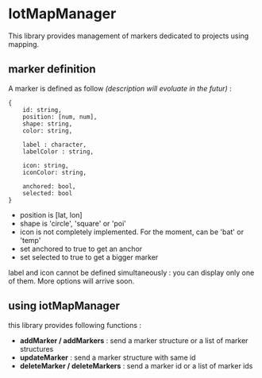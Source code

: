 # IotMapManager

This library provides management of markers dedicated to projects using mapping.

## marker definition
A marker is defined as follow *(description will evoluate in the futur)* :

    {
        id: string,
        position: [num, num],
        shape: string,
        color: string,
        
        label : character,
        labelColor : string,
        
        icon: string,
        iconColor: string,
        
        anchored: bool,
        selected: bool
    }

* position is [lat, lon]
* shape is 'circle', 'square' or 'poi'
* icon is not completely implemented. For the moment, can be 'bat' or 'temp'
* set anchored to true to get an anchor
* set selected to true to get a bigger marker

label and icon cannot be defined simultaneously : you can display only one of them.
More options will arrive soon.

## using iotMapManager

this library provides following functions :
* **addMarker / addMarkers** : send a marker structure or a list of marker structures
* **updateMarker** : send a marker structure with same id
* **deleteMarker / deleteMarkers**  : send a marker id or a list of marker ids
